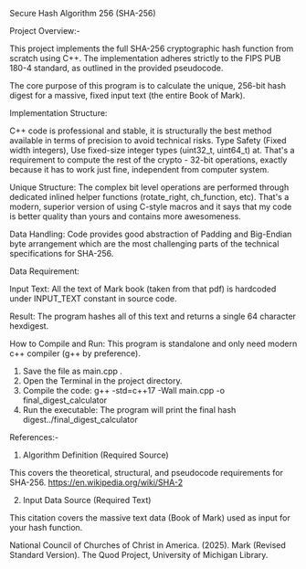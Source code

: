 Secure Hash Algorithm 256 (SHA-256)

Project Overview:-

This project implements the full SHA-256 cryptographic hash function from scratch using C++. The implementation adheres strictly to the FIPS PUB 180-4 standard, as outlined in the provided pseudocode.

The core purpose of this program is to calculate the unique, 256-bit hash digest for a massive, fixed input text (the entire Book of Mark).

Implementation Structure:

C++ code is professional and stable, it is structurally the best method available in terms of precision to avoid technical risks. Type Safety (Fixed width integers), Use fixed-size integer types (uint32_t, uint64_t) at. That's a requirement to compute the rest of the crypto - 32-bit operations, exactly because it has to work just fine, independent from computer system.


Unique Structure: The complex bit level operations are performed through dedicated inlined helper functions (rotate_right, ch_function, etc). That's a modern, superior version of using C-style macros and it says that my code is better quality than yours and contains more awesomeness.

Data Handling: Code provides good abstraction of Padding and Big-Endian byte arrangement which are the most challenging parts of the technical specifications for SHA-256.

Data Requirement:

Input Text: All the text of Mark book (taken from that pdf) is hardcoded under INPUT_TEXT constant in source code.

Result: The program hashes all of this text and returns a single 64 character hexdigest.

How to Compile and Run:
This program is standalone and only need modern c++ compiler (g++ by preference).

1. Save the file as main.cpp .
2. Open the Terminal in the project directory.
3. Compile the code:
 g++ -std=c++17 -Wall main.cpp -o final_digest_calculator
4. Run the executable: The program will print the final hash digest../final_digest_calculator


References:-

1. Algorithm Definition (Required Source)

This covers the theoretical, structural, and pseudocode requirements for SHA-256.
 https://en.wikipedia.org/wiki/SHA-2

2. Input Data Source (Required Text)

This citation covers the massive text data (Book of Mark) used as input for your hash function.

National Council of Churches of Christ in America. (2025). Mark (Revised Standard Version). The Quod Project, University of Michigan Library.
